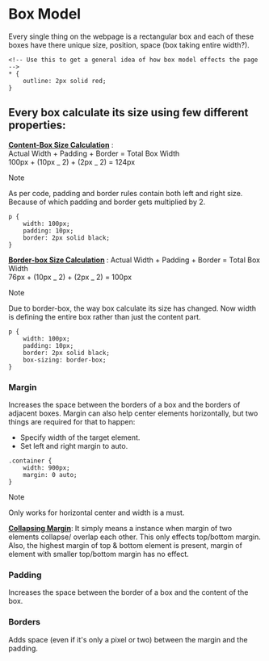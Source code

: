 # Box Model

Every single thing on the webpage is a rectangular box and each of these boxes have there unique size, position, space (box taking entire width?).

```
<!-- Use this to get a general idea of how box model effects the page -->
* {
    outline: 2px solid red;
}
```

## Every box calculate its size using few different properties:

**<ins>Content-Box Size Calculation</ins>** :  
Actual Width + Padding + Border = Total Box Width  
100px + (10px _ 2) + (2px _ 2) = 124px

> [!NOTE]  
> As per code, padding and border rules contain both left and right size. Because of which padding and border gets multiplied by 2.

```
p {
    width: 100px;
    padding: 10px;
    border: 2px solid black;
}
```

**<ins>Border-box Size Calculation</ins>** :
Actual Width + Padding + Border = Total Box Width  
76px + (10px _ 2) + (2px _ 2) = 100px

> [!NOTE]  
> Due to border-box, the way box calculate its size has changed. Now width is defining the entire box rather than just the content part.

```
p {
    width: 100px;
    padding: 10px;
    border: 2px solid black;
    box-sizing: border-box;
}
```

### Margin

Increases the space between the borders of a box and the borders of adjacent boxes.
Margin can also help center elements horizontally, but two things are required for that to happen:

- Specify width of the target element.
- Set left and right margin to auto.

```
.container {
    width: 900px;
    margin: 0 auto;
}
```

> [!NOTE]  
> Only works for horizontal center and width is a must.

<ins>**Collapsing Margin**</ins>:
It simply means a instance when margin of two elements collapse/ overlap each other. This only effects top/bottom margin. Also, the highest margin of top & bottom element is present, margin of element with smaller top/bottom margin has no effect. 

### Padding

Increases the space between the border of a box and the content of the box.

### Borders

Adds space (even if it's only a pixel or two) between the margin and the padding.
